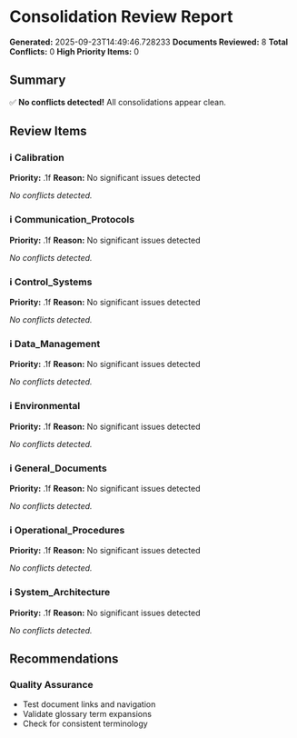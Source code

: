 # Consolidation Review Report

**Generated:** 2025-09-23T14:49:46.728233
**Documents Reviewed:** 8
**Total Conflicts:** 0
**High Priority Items:** 0

## Summary

✅ **No conflicts detected!** All consolidations appear clean.

## Review Items

### ℹ️ Calibration
**Priority:** .1f
**Reason:** No significant issues detected

*No conflicts detected.*


### ℹ️ Communication_Protocols
**Priority:** .1f
**Reason:** No significant issues detected

*No conflicts detected.*


### ℹ️ Control_Systems
**Priority:** .1f
**Reason:** No significant issues detected

*No conflicts detected.*


### ℹ️ Data_Management
**Priority:** .1f
**Reason:** No significant issues detected

*No conflicts detected.*


### ℹ️ Environmental
**Priority:** .1f
**Reason:** No significant issues detected

*No conflicts detected.*


### ℹ️ General_Documents
**Priority:** .1f
**Reason:** No significant issues detected

*No conflicts detected.*


### ℹ️ Operational_Procedures
**Priority:** .1f
**Reason:** No significant issues detected

*No conflicts detected.*


### ℹ️ System_Architecture
**Priority:** .1f
**Reason:** No significant issues detected

*No conflicts detected.*


## Recommendations

### Quality Assurance
- Test document links and navigation
- Validate glossary term expansions
- Check for consistent terminology
